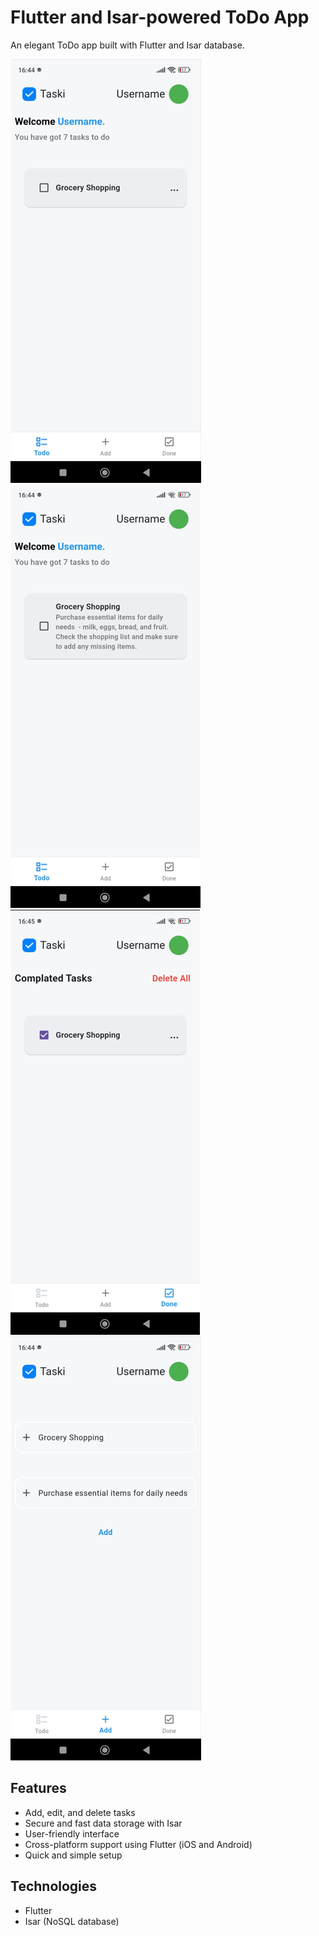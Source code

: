# Flutter and Isar-powered ToDo App

An elegant ToDo app built with Flutter and Isar database.

![Screenshot 1](image.png)
![Screenshot 2](image-1.png)
![Screenshot 3](image-2.png)
![Screenshot 4](image-3.png)

## Features

- Add, edit, and delete tasks
- Secure and fast data storage with Isar
- User-friendly interface
- Cross-platform support using Flutter (iOS and Android)
- Quick and simple setup

## Technologies

- Flutter
- Isar (NoSQL database)
